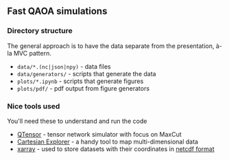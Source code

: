 ## Fast QAOA simulations

### Directory structure

The general approach is to have the data separate from the presentation, à-la MVC pattern.

* `data/*.(nc|json|npy)` - data files
* `data/generators/` - scripts that generate the data 
* `plots/*.ipynb` - scripts that generate figures
* `plots/pdf/` - pdf output from figure generators


### Nice tools used

You'll need these to understand and run the code

* [QTensor](https://github.com/danlkv/qtensor) - tensor network simulator with focus on MaxCut
* [Cartesian Explorer](https://github.com/danlkv/cartesian-explorer/) - a handy tool to map multi-dimensional data
* [xarray](http://xarray.pydata.org/en/stable/) - used to store datasets with their coordinates in [netcdf format](http://xarray.pydata.org/en/stable/getting-started-guide/quick-overview.html?highlight=netcdf#read-write-netcdf-files)
